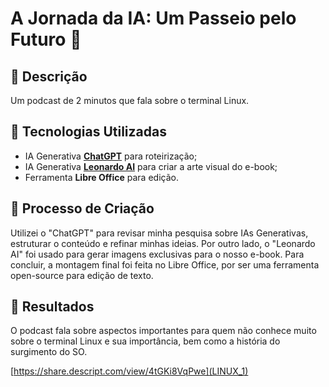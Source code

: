 # A Jornada da IA: Um Passeio pelo Futuro 🌌

## 📒 Descrição
Um podcast de 2 minutos que fala sobre o terminal Linux.

## 🤖 Tecnologias Utilizadas
- IA Generativa **[ChatGPT](https://chat.openai.com)** para roteirização;
- IA Generativa **[Leonardo AI](https://leonardo.ai)** para criar a arte visual do e-book;
- Ferramenta **Libre Office** para edição.

## 🧐 Processo de Criação
Utilizei o "ChatGPT" para revisar minha pesquisa sobre IAs Generativas, estruturar o conteúdo e refinar minhas ideias. Por outro lado, o "Leonardo AI" foi usado para gerar imagens exclusivas para o nosso e-book. Para concluir, a montagem final foi feita no Libre Office, por ser uma ferramenta open-source para edição de texto.

## 🚀 Resultados
O podcast fala sobre aspectos importantes para quem não conhece muito sobre o terminal Linux e sua importância, bem como a história do surgimento do SO.

[https://share.descript.com/view/4tGKi8VqPwe](LINUX_1)

